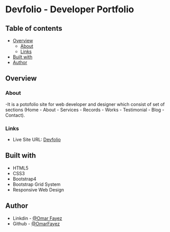# Devfolio - Developer Portfolio

## Table of contents

- [Overview](#overview)
  - [About](#About)
  - [Links](#links)
- [Built with](#built-with)
- [Author](#author)
## Overview

### About

-It is a potofolio site for web developer and designer which consist of set of sections (Home - About - Services - Records - Works - Testimonial - Blog - Contact).

### Links

- Live Site URL: [Devfolio](https://omarfayez.github.io/02.Devfolio/)

## Built with

- HTML5
- CSS3
- Bootstrap4
- Bootstrap Grid System
- Responsive Web Design

## Author

- Linkdin - [@Omar Fayez](https://www.linkedin.com/in/fayez-95/)
- Github - [@OmarFayez](https://github.com/OmarFayez)
